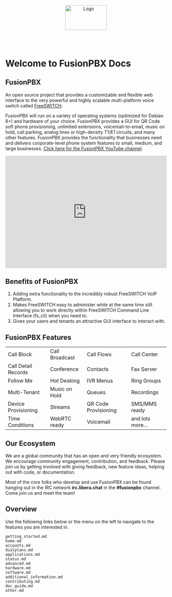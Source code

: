 <div style="text-align: center;">
  <img src="_static/images/logo.png" alt="Logo" width="130" height="76.5">
</div>

<br><br>
# Welcome to FusionPBX Docs

## FusionPBX

An open source project that provides a customizable and flexible web interface to the very powerful and highly scalable multi-platform voice switch called [FreeSWITCH](https://www.freeswitch.org).

FusionPBX will run on a variety of operating systems (optimized for Debian 8+) and hardware of your choice. FusionPBX provides a GUI for QR Code soft phone provisioning, unlimited extensions, voicemail-to-email, music on hold, call parking, analog lines or high-density T1/E1 circuits, and many other features. FusionPBX provides the functionality that businesses need and delivers corporate-level phone system features to small, medium, and large businesses. [Click here for the FusionPBX YouTube channel](https://www.youtube.com/playlist?list=PLrhVQpI_CtOwQNB_lsNIxrl9SOAuo9ZSF).

<div style="text-align: center; margin-bottom: 2em;">
<iframe width="100%" height="350" src="https://www.youtube.com/embed/XpiVyHqLaus?rel=0" frameborder="0" allowfullscreen></iframe>
</div>

## Benefits of FusionPBX
1. Adding extra functionality to the incredibly robust FreeSWITCH VoIP Platform.
2. Makes FreeSWITCH easy to administer while at the same time still allowing you to work directly within FreeSWITCH Command Line Interface (fs_cli) when you need to.
3. Gives your users and tenants an attractive GUI interface to interact with.

## FusionPBX Features

|                      |                    |                      |                     |
|----------------------|--------------------|----------------------|---------------------|
| Call Block           | Call Broadcast     | Call Flows            | Call Center         |
| Call Detail Records  | Conference         | Contacts             | Fax Server          |
| Follow Me            | Hot Desking        | IVR Menus            | Ring Groups         |
| Multi-Tenant         | Music on Hold      | Queues               | Recordings          |
| Device Provisioning  | Streams            | QR Code Provisioning | SMS/MMS ready       |
| Time Conditions      | WebRTC ready       | Voicemail            | and lots more...    |

## Our Ecosystem
We are a global community that has an open and very friendly ecosystem. We encourage community engagement, contribution, and feedback. Please join us by getting involved with giving feedback, new feature ideas, helping out with code, or documentation.

Most of the core folks who develop and use FusionPBX can be found hanging out in the IRC network **irc.libera.chat** in the **#fusionpbx** channel. Come join us and meet the team!

## Overview

Use the following links below or the menu on the left to navigate to the features you are interested in.

```{toctree}
getting_started.md
home.md
accounts.md
dialplans.md
applications.md
status.md
advanced.md
hardware.md
software.md
additional_information.md
contributing.md
doc_guide.md
other.md
```

